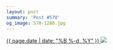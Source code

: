 ```yaml
---
layout: post
summary: 'Post #570'
og_image: 570-1280.jpg
---
```


<p>
 <time>
  <a href="/570">
   {{ page.date | date: "%B %-d, %Y" }}
  </a>
 </time>
 <a href="/570">
  <img data-taken="10/23/2016" sizes="(min-width: 700px) 50vw, calc(100vw - 2rem)" src="{{ site.assets_url }}/570-640.jpg" srcset="{{ site.assets_url }}/570-320.jpg 320w, {{ site.assets_url }}/570-640.jpg 640w, {{ site.assets_url }}/570-960.jpg 960w, {{ site.assets_url }}/570-1280.jpg 1280w"/>
 </a>
</p>
